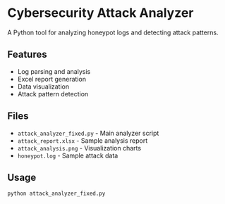 # Cybersecurity Attack Analyzer

A Python tool for analyzing honeypot logs and detecting attack patterns.

## Features
- Log parsing and analysis
- Excel report generation
- Data visualization
- Attack pattern detection

## Files
- `attack_analyzer_fixed.py` - Main analyzer script
- `attack_report.xlsx` - Sample analysis report
- `attack_analysis.png` - Visualization charts
- `honeypot.log` - Sample attack data

## Usage
```bash
python attack_analyzer_fixed.py
